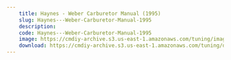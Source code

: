 ```yaml
---
    title: Haynes - Weber Carburetor Manual (1995)
    slug: Haynes---Weber-Carburetor-Manual-1995
    description:
    code: Haynes---Weber-Carburetor-Manual-1995
    image: https://cmdiy-archive.s3.us-east-1.amazonaws.com/tuning/images/Haynes+-+Weber+Carburetor+Manual+(1995).jpeg
    download: https://cmdiy-archive.s3.us-east-1.amazonaws.com/tuning/documents/Haynes+-+Weber+Carburetor+Manual+(1995).pdf
---
```

<!-- Content of the page -->

##
